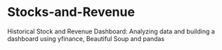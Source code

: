 # Stocks-and-Revenue
Historical Stock and Revenue Dashboard: Analyzing data and building a dashboard using yfinance, Beautiful Soup and pandas
